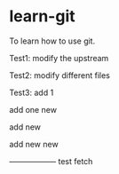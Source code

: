 # learn-git
To learn how to use git.

Test1: modify the upstream

Test2: modify different files

Test3: add 1

add one new

add new

add new new

——————
test fetch
